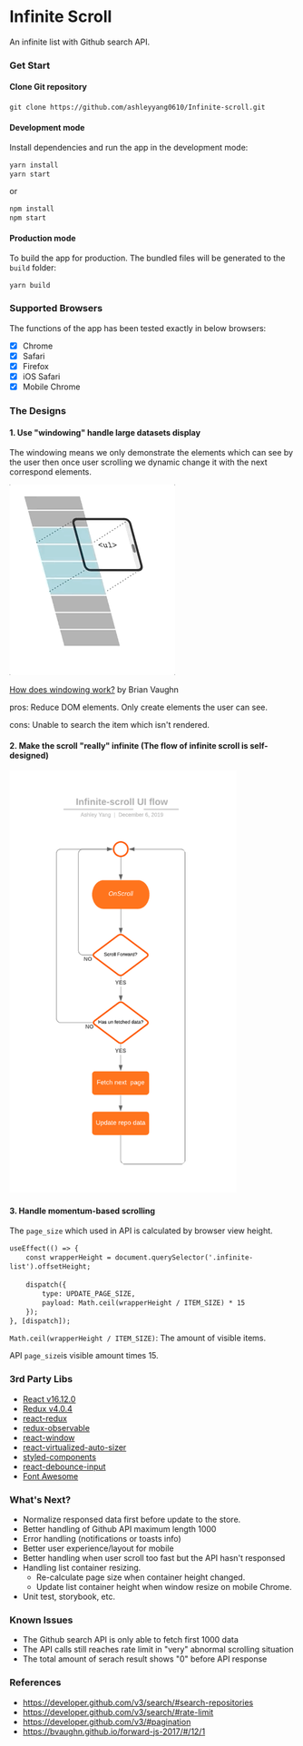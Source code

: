 # Infinite Scroll

An infinite list with Github search API.

### Get Start

#### Clone Git repository

```
git clone https://github.com/ashleyyang0610/Infinite-scroll.git
```

#### Development mode

Install dependencies and run the app in the development mode:

```
yarn install
yarn start
```

or

```
npm install
npm start
```

#### Production mode

To build the app for production. The bundled files will be generated to the `build` folder:

```
yarn build
```

### Supported Browsers

The functions of the app has been tested exactly in below browsers:

-   [x] Chrome
-   [x] Safari
-   [x] Firefox
-   [x] iOS Safari
-   [x] Mobile Chrome

### The Designs
#### 1. Use "windowing" handle large datasets display
The windowing means we only demonstrate the elements which can see by the user then once user scrolling we dynamic change it with the next correspond elements.

![](https://github.com/ashleyyang0610/Infinite-scroll/blob/master/assets/react-window.gif)

[How does windowing work?](https://bvaughn.github.io/forward-js-2017/#/12/1) by Brian Vaughn

pros: Reduce DOM elements. Only create elements the user can see.

cons: Unable to search the item which isn't rendered. 

#### 2. Make the scroll "really" infinite (The flow of infinite scroll is self-designed)
<img src="https://github.com/ashleyyang0610/Infinite-scroll/blob/master/assets/infinite_scroll_flow.png" width="400">

#### 3. Handle momentum-based scrolling
The `page_size` which used in API is calculated by browser view height. 
```
useEffect(() => {
    const wrapperHeight = document.querySelector('.infinite-list').offsetHeight;

    dispatch({
        type: UPDATE_PAGE_SIZE,
        payload: Math.ceil(wrapperHeight / ITEM_SIZE) * 15
    });
}, [dispatch]);
```

`Math.ceil(wrapperHeight / ITEM_SIZE)`: The amount of visible items.

API `page_size`is visible amount times 15.

### 3rd Party Libs

-   [React v16.12.0](https://reactjs.org/)
-   [Redux v4.0.4](https://redux.js.org/)
-   [react-redux](https://react-redux.js.org/)
-   [redux-observable](https://redux-observable.js.org/)
-   [react-window](https://github.com/bvaughn/react-window)
-   [react-virtualized-auto-sizer](https://github.com/bvaughn/react-virtualized-auto-sizer)
-   [styled-components](https://www.styled-components.com/)
-   [react-debounce-input](https://www.npmjs.com/package/react-debounce-input)
-   [Font Awesome](https://fontawesome.com/)

### What's Next?

-   Normalize responsed data first before update to the store.
-   Better handling of Github API maximum length 1000
-   Error handling (notifications or toasts info)
-   Better user experience/layout for mobile
-   Better handling when user scroll too fast but the API hasn't responsed
-   Handling list container resizing.
    -   Re-calculate page size when container height changed.
    -   Update list container height when window resize on mobile Chrome.
-   Unit test, storybook, etc.

### Known Issues

-   The Github search API is only able to fetch first 1000 data
-   The API calls still reaches rate limit in "very" abnormal scrolling situation
-   The total amount of serach result shows "0" before API response

### References

-   https://developer.github.com/v3/search/#search-repositories
-   https://developer.github.com/v3/search/#rate-limit
-   https://developer.github.com/v3/#pagination
-   https://bvaughn.github.io/forward-js-2017/#/12/1
